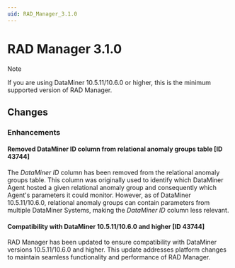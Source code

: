 ```yaml
---
uid: RAD_Manager_3.1.0
---
```


# RAD Manager 3.1.0

> [!NOTE]
> If you are using DataMiner 10.5.11/10.6.0 or higher, this is the minimum supported version of RAD Manager.

## Changes

### Enhancements

#### Removed DataMiner ID column from relational anomaly groups table [ID 43744]

The *DataMiner ID* column has been removed from the relational anomaly groups table. This column was originally used to identify which DataMiner Agent hosted a given relational anomaly group and consequently which Agent's parameters it could monitor. However, as of DataMiner 10.5.11/10.6.0, <!--RN43686--> relational anomaly groups can contain parameters from multiple DataMiner Systems, making the *DataMiner ID* column less relevant.

#### Compatibility with DataMiner 10.5.11/10.6.0 and higher [ID 43744]

RAD Manager has been updated to ensure compatibility with DataMiner versions 10.5.11/10.6.0 and higher.<!--RN 43440--> This update addresses platform changes to maintain seamless functionality and performance of RAD Manager.
